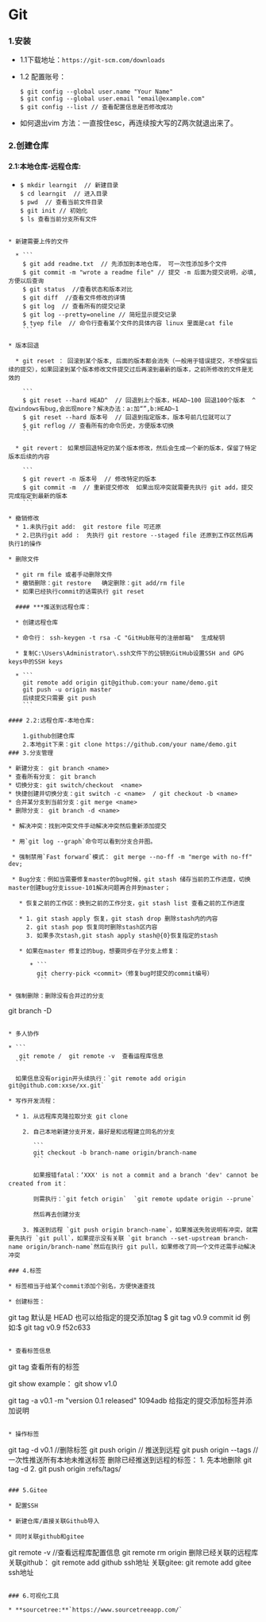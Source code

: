 # Git

### 1.安装

 * 1.1下载地址：`https://git-scm.com/downloads`

 * 1.2 配置账号：

   ```
   $ git config --global user.name "Your Name"
   $ git config --global user.email "email@example.com"
   $ git config --list // 查看配置信息是否修改成功
   ```

* 如何退出vim 方法：一直按住esc，再连续按大写的Z两次就退出来了。

### 2.创建仓库

#### 2.1:本地仓库-远程仓库:

* ```
  $ mkdir learngit  // 新建目录
  $ cd learngit  // 进入目录
  $ pwd  // 查看当前文件目录
  $ git init // 初始化
  $ ls 查看当前分支所有文件
```
  
* 新建需要上传的文件

  * ```
    $ git add readme.txt  // 先添加到本地仓库， 可一次性添加多个文件
    $ git commit -m "wrote a readme file" // 提交 -m 后面为提交说明，必填,方便以后查询
    $ git status  //查看状态和版本对比
    $ git diff  //查看文件修改的详情
    $ git log  // 查看所有的提交记录
    $ git log --pretty=oneline // 简短显示提交记录
    $ tyep file  // 命令行查看某个文件的具体内容 linux 里面是cat file
    ```

* 版本回退

  * git reset ： 回滚到某个版本, 后面的版本都会消失（一般用于错误提交，不想保留后续的提交），如果回滚到某个版本修改文件提交过后再滚到最新的版本，之前所修改的文件是无效的

    ```
    $ git reset --hard HEAD^  // 回退到上个版本，HEAD~100 回退100个版本  ^在windows有bug,会出现more？解决办法：a:加“”,b:HEAD~1
    $ git reset --hard 版本号  // 回退到指定版本，版本号前几位就可以了
    $ git reflog // 查看所有的命令历史，方便版本切换
    ```

  * git revert： 如果想回退特定的某个版本修改，然后会生成一个新的版本，保留了特定版本后续的内容

    ```
    $ git revert -n 版本号  // 修改特定的版本
    $ git commit -m  // 重新提交修改  如果出现冲突就需要先执行 git add，提交完成指定到最新的版本
    ```

* 撤销修改
  * 1.未执行git add:  git restore file 可还原
  * 2.已执行git add :  先执行 git restore --staged file 还原到工作区然后再执行1的操作

* 删除文件

  * git rm file 或者手动删除文件  
  * 撤销删除：git restore   确定删除：git add/rm file
  * 如果已经执行commit的话需执行 git reset 

  #### ***推送到远程仓库：

  * 创建远程仓库

  * 命令行： ssh-keygen -t rsa -C "GitHub账号的注册邮箱"  生成秘钥

  * 复制C:\Users\Administrator\.ssh文件下的公钥到GitHub设置SSH and GPG keys中的SSH keys

  * ```
    git remote add origin git@github.com:your name/demo.git  
    git push -u origin master
    后续提交只需要 git push
    ```

#### 2.2:远程仓库-本地仓库:

	1.github创建仓库
	2.本地git下来：git clone https://github.com/your name/demo.git
### 3.分支管理

* 新建分支： git branch <name>
* 查看所有分支： git branch
* 切换分支: git switch/checkout  <name>
* 快捷创建并切换分支：git switch -c <name>  / git checkout -b <name>
* 合并某分支到当前分支：git merge <name>
* 删除分支： git branch -d <name>

 * 解决冲突：找到冲突文件手动解决冲突然后重新添加提交

 * 用`git log --graph`命令可以看到分支合并图。

 * 强制禁用`Fast forward`模式： git merge --no-ff -m "merge with no-ff" dev;

 * Bug分支：例如当需要修复master的bug时候，git stash 储存当前的工作进度，切换master创建bug分支issue-101解决问题再合并到master；

   * 恢复之前的工作区：换到之前的工作分支，git stash list 查看之前的工作进度

   * 1. git stash apply 恢复，git stash drop 删除stash内的内容
     2. git stash pop 恢复同时删除stash区内容
     3. 如果多次stash,git stash apply stash@{0}恢复指定的stash

   * 如果在master 修复过的bug，想要同步在子分支上修复：

      * ```
        git cherry-pick <commit>（修复bug时提交的commit编号）
        ```

* 强制删除：删除没有合并过的分支

  ```
   git branch -D <name>
  ```

* 多人协作

  * ```
     git remote /  git remote -v  查看运程库信息
    ```

    如果信息没有origin开头续执行：`git remote add origin git@github.com:xxse/xx.git`

  * 写作开发流程：

    * 1. 从远程库克隆拉取分支 git clone 

      2. 自己本地新建分支开发，最好是和远程建立同名的分支

         ```
         git checkout -b branch-name origin/branch-name
         ```

         如果报错fatal：‘XXX' is not a commit and a branch 'dev' cannot be created from it：

         则需执行：`git fetch origin`  `git remote update origin --prune`

         然后再去创建分支

      3. 推送到远程 `git push origin branch-name`，如果推送失败说明有冲突，就需要先执行 `git pull`，如果提示没有关联 `git branch --set-upstream branch-name origin/branch-name`然后在执行 git pull，如果修改了同一个文件还需手动解决冲突

### 4.标签

* 标签相当于给某个commit添加个别名，方便快速查找

 * 创建标签：

   ```
   git tag <tagname> 默认是 HEAD 
   也可以给指定的提交添加tag $ git tag v0.9 commit id 例如:$ git tag v0.9 f52c633
   ```

* 查看标签信息

  ```
  git tag 查看所有的标签
  
  git show <tagname> example： git show v1.0
  
  git tag -a v0.1 -m "version 0.1 released" 1094adb  给指定的提交添加标签并添加说明
  ```

* 操作标签

  ```
  git tag -d v0.1  //删除标签
  git push origin <tagname>  // 推送到远程
  git push origin --tags  // 一次性推送所有本地未推送标签
  删除已经推送到远程的标签：
  	1. 先本地删除 git tag -d <tagname>
  	2. git push origin :refs/tags/<tagname>
  ```

### 5.Gitee

 * 配置SSH

 * 新建仓库/直接关联Github导入

 * 同时关联github和gitee

   ```
   git remote -v //查看远程库配置信息
   git remote rm origin 删除已经关联的远程库
   关联github：
   	git remote add github ssh地址
   关联gitee:
   	git remote add gitee ssh地址
   ```

### 6.可视化工具

* **sourcetree:**`https://www.sourcetreeapp.com/`